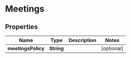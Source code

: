 

# Meetings


## Properties

Name | Type | Description | Notes
------------ | ------------- | ------------- | -------------
**meetingsPolicy** | **String** |  |  [optional]



